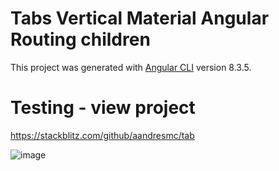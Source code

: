 # Tabs Vertical Material Angular Routing children

This project was generated with [Angular CLI](https://github.com/angular/angular-cli) version 8.3.5.

# Testing - view project
https://stackblitz.com/github/aandresmc/tab

![image](https://user-images.githubusercontent.com/28877837/70865630-99a5f100-1f2d-11ea-9e98-594612e8bf04.png)

